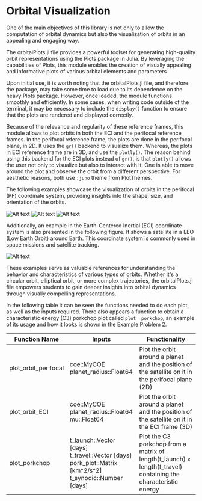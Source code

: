 # Orbital Visualization

One of the main objectives of this library is not only to allow the computation of orbital dynamics but also the visualization of orbits in an appealing and engaging way. 

The orbitalPlots.jl file provides a powerful toolset for generating high-quality orbit representations using the Plots package in Julia. By leveraging the capabilities of Plots, this module enables the creation of visually appealing and informative plots of various orbital elements and parameters

Upon initial use, it is worth noting that the orbitalPlots.jl file, and therefore the package, may take some time to load due to its dependence on the heavy Plots package. However, once loaded, the module functions smoothly and efficiently. In some cases, when writing code outside of the terminal, it may be necessary to include the `display()` function to ensure that the plots are rendered and displayed correctly.

Because of the relevance and regularity of these reference frames, this module allows to plot orbits in both the ECI and the perifocal reference frames. In the perifocal reference frame, the plots are done in the perifocal plane, in 2D. It uses the `gr()` backend to visualize them. Whereas, the plots in ECI reference frame are in 3D, and use the `plotly()`. The reason behind using this backend for the ECI plots instead of `gr()`, is that `plotly()` allows the user not only to visualize but also to interact with it. One is able to move around the plot and observe the orbit from a different perspective. For aesthetic reasons, both use `:juno` theme from PlotThemes.

The following examples showcase the visualization of orbits in the perifocal (PF) coordinate system, providing insights into the shape, size, and orientation of the orbits. 

![Alt text](https://github.com/AliciaSBa/AstrodynamicsEdu.jl/edit/main/docs/src/modules/PFplotE.png "Elliptical orbit around Earth plotted in the perifocal plane")
![Alt text](https://github.com/AliciaSBa/AstrodynamicsEdu.jl/edit/main/docs/src/modules/PFplotP.png "Parabolic orbit around Earth plotted in the perifocal plane")
![Alt text](https://github.com/AliciaSBa/AstrodynamicsEdu.jl/edit/main/docs/src/modules/PFplotH.png "Hyperbolic orbit around Earth plotted in the perifocal plane")

Additionally, an example in the Earth-Centered Inertial (ECI) coordinate system is also presented in the following figure. It shows a satellite in a LEO (Low Earth Orbit) around Earth. This coordinate system is commonly used in space missions and satellite tracking.

![Alt text](https://github.com/AliciaSBa/AstrodynamicsEdu.jl/edit/main/docs/src/modules/ECIplotE.png "Nearly circular orbit around Earth plotted in ECI reference frame")

These examples serve as valuable references for understanding the behavior and characteristics of various types of orbits. Whether it's a circular orbit, elliptical orbit, or more complex trajectories, the orbitalPlots.jl file empowers students to gain deeper insights into orbital dynamics through visually compelling representations.

In the following table it can be seen the functions needed to do each plot, as well as the inputs required. There also appears a function to obtain a characteristic energy (C3) porkchop plot called `plot__porkchop`, an example of its usage and how it looks is shown in the Example Problem 2.

| Function Name          | Inputs                                            | Functionality                                                                                               |
|------------------------|---------------------------------------------------|-------------------------------------------------------------------------------------------------------------|
| plot\_orbit\_perifocal   | coe::MyCOE<br>planet\_radius::Float64              | Plot the orbit around a planet and the position of the satellite on it in the perifocal plane (2D)        |
| plot\_orbit\_ECI         | coe::MyCOE<br>planet\_radius::Float64<br>mu::Float64 | Plot the orbit around a planet and the position of the satellite on it in the ECI frame (3D)              |
| plot\_porkchop          | t\_launch::Vector [days]<br>t_travel::Vector [days]<br>pork\_plot::Matrix [km^2/s^2]<br>t\_synodic::Number [days] | Plot the C3 porkchop from a matrix of length(t\_launch) x length(t\_travel) containing the characteristic energy |
